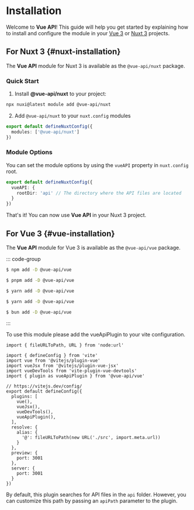 
# Installation

Welcome to **Vue API**! This guide will help you get started by explaining how to install and configure the module in your [Vue 3](#vue-installation) or [Nuxt 3](#nuxt-installation) projects.

## For Nuxt 3 {#nuxt-installation}
The **Vue API** module for Nuxt 3 is available as the `@vue-api/nuxt` package.

### Quick Start
1. Install **@vue-api/nuxt** to your project:

```bash
npx nuxi@latest module add @vue-api/nuxt
```

2. Add `@vue-api/nuxt` to your `nuxt.config` modules

```ts [nuxt.config.ts]
export default defineNuxtConfig({
  modules: ['@vue-api/nuxt']
})
```

### Module Options

You can set the module options by using the `vueAPI` property in `nuxt.config` root.

```ts [nuxt.config.ts]
export default defineNuxtConfig({
  vueAPI: {
    rootDir: 'api' // The directory where the API files are located
  }
})
```


That's it! You can now use **Vue API** in your Nuxt 3 project.

## For Vue 3 {#vue-installation}
The **Vue API** module for Vue 3 is available as the `@vue-api/vue` package.

::: code-group

```sh [npm]
$ npm add -D @vue-api/vue
```

```sh [pnpm]
$ pnpm add -D @vue-api/vue
```

```sh [yarn]
$ yarn add -D @vue-api/vue
```

```sh [yarn (pnp)]
$ yarn add -D @vue-api/vue
```

```sh [bun]
$ bun add -D @vue-api/vue
```
:::

To use this module please add the vueApiPlugin to your vite configuration.

```ts:line-numbers {15} [vite.config.ts]
import { fileURLToPath, URL } from 'node:url'

import { defineConfig } from 'vite'
import vue from '@vitejs/plugin-vue'
import vueJsx from '@vitejs/plugin-vue-jsx'
import vueDevTools from 'vite-plugin-vue-devtools'
import { plugin as vueApiPlugin } from '@vue-api/vue'

// https://vitejs.dev/config/
export default defineConfig({
  plugins: [
    vue(),
    vueJsx(),
    vueDevTools(),
    vueApiPlugin(),
  ],
  resolve: {
    alias: {
      '@': fileURLToPath(new URL('./src', import.meta.url))
    }
  },
  preview: {
    port: 3001
  },
  server: {
    port: 3001
  }
})
```

By default, this plugin searches for API files in the `api` folder. However, you can customize this path by passing an `apiPath` parameter to the plugin.








